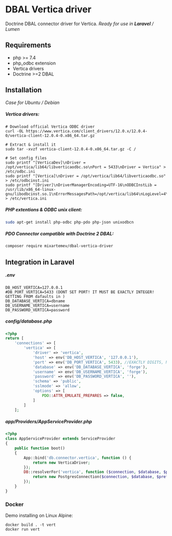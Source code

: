 DBAL Vertica driver
===================

Doctrine DBAL connector driver for Vertica.
*Ready for use in **Laravel** / Lumen*

Requirements
------------
* php >= 7.4
* php_odbc extension
* Vertica drivers
* Doctrine >=2 DBAL

Installation
------------
*Case for Ubuntu / Debian*
##### Vertica drivers:

```shell
# Download official Vertica ODBC driver
curl -OL https://www.vertica.com/client_drivers/12.0.x/12.0.4-0/vertica-client-12.0.4-0.x86_64.tar.gz

# Extract & install it
sudo tar -xvzf vertica-client-12.0.4-0.x86_64.tar.gz -C /

# Set config files
sudo printf "[VerticaDev]\nDriver = /opt/vertica/lib64/libverticaodbc.so\nPort = 5433\nDriver = Vertica" > /etc/odbc.ini
sudo printf "[Vertica]\nDriver = /opt/vertica/lib64/libverticaodbc.so" > /etc/odbcinst.ini
sudo printf "[Driver]\nDriverManagerEncoding=UTF-16\nODBCInstLib = /usr/lib/x86_64-linux-gnu/libodbcinst.so.1\nErrorMessagesPath=/opt/vertica/lib64\nLogLevel=4\nLogPath=/tmp" > /etc/vertica.ini
```

##### PHP extentions & ODBC unix client:
```bash
sudo apt-get install php-odbc php-pdo php-json unixodbcn
```

##### PDO Connector compatible with Doctrine 2 DBAL:
```bash
composer require mixartemev/dbal-vertica-driver
```

Integration in Laravel
----------------------

##### .env
```
DB_HOST_VERTICA=127.0.0.1
#DB_PORT_VERTICA=5433 (DONT SET PORT! IT MUST BE EXACTLY INTEGER! GETTING FROM dafaults in )
DB_DATABASE_VERTICA=dbname
DB_USERNAME_VERTICA=username
DB_PASSWORD_VERTICA=password
```

##### config/database.php
```php
<?php
return [
    'connections' => [
        'vertica' => [
            'driver' => 'vertica',
            'host' => env('DB_HOST_VERTICA', '127.0.0.1'),
            'port' => env('DB_PORT_VERTICA', 5433), //EXACTLY DIGITS, NOT STRING
            'database' => env('DB_DATABASE_VERTICA', 'forge'),
            'username' => env('DB_USERNAME_VERTICA', 'forge'),
            'password' => env('DB_PASSWORD_VERTICA', ''),
            'schema' => 'public',
            'sslmode' => 'allow',
            'options' => [
                PDO::ATTR_EMULATE_PREPARES => false,
            ]
        ]
    ];
```

##### app/Providers/AppServiceProvider.php
```php
<?php
class AppServiceProvider extends ServiceProvider
{
    public function boot()
    {
        App::bind('db.connector.vertica', function () {
            return new VerticaDriver;
        });
        DB::resolverFor('vertica', function ($connection, $database, $prefix, $config) {
            return new PostgresConnection($connection, $database, $prefix, $config);
        });
    }
}
```

### Docker
Demo installing on Linux Alpine:
```
docker build . -t vert
docker run vert
```
